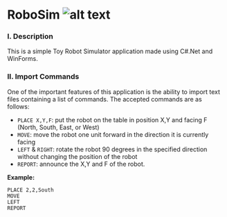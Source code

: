 # RoboSim ![alt text](https://github.com/giangrg/RoboSim/blob/master/RoboSim/Resources/RoboIcon.ico "Logo")

### I. Description
This is a simple Toy Robot Simulator application made using C#.Net and WinForms.

### II. Import Commands
One of the important features of this application is the ability to import text files containing a list of commands. The accepted commands are as follows:
- `PLACE X,Y,F`: put the robot on the table in position X,Y and facing F (North, South, East, or West)
- `MOVE`: move the robot one unit forward in the direction it is currently facing
- `LEFT` & `RIGHT`: rotate the robot 90 degrees in the specified direction without changing the position of the robot
- `REPORT`: announce the X,Y and F of the robot.

**Example:**
```
PLACE 2,2,South
MOVE
LEFT
REPORT
```
